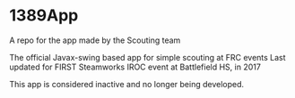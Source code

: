 # 1389App
A repo for the app made by the Scouting team


The official Javax-swing based app for simple scouting at FRC events
Last updated for FIRST Steamworks IROC event at Battlefield HS, in 2017

This app is considered inactive and no longer being developed.
